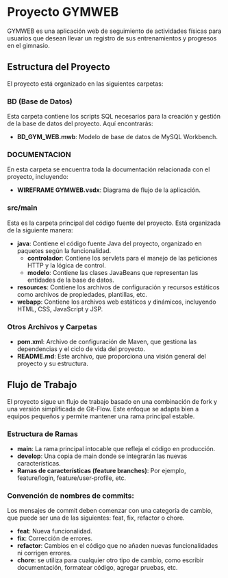# Proyecto GYMWEB

GYMWEB es una aplicación web de seguimiento de actividades físicas para usuarios que desean llevar un registro de sus entrenamientos y progresos en el gimnasio.

## Estructura del Proyecto

El proyecto está organizado en las siguientes carpetas:

### BD (Base de Datos)

Esta carpeta contiene los scripts SQL necesarios para la creación y gestión de la base de datos del proyecto. Aquí encontrarás:

- **BD_GYM_WEB.mwb**: Modelo de base de datos de MySQL Workbench.

### DOCUMENTACION

En esta carpeta se encuentra toda la documentación relacionada con el proyecto, incluyendo:

- **WIREFRAME GYMWEB.vsdx**: Diagrama de flujo de la aplicación.

### src/main

Esta es la carpeta principal del código fuente del proyecto. Está organizada de la siguiente manera:

- **java**: Contiene el código fuente Java del proyecto, organizado en paquetes según la funcionalidad.
    - **controlador**: Contiene los servlets para el manejo de las peticiones HTTP y la lógica de control.
    - **modelo**: Contiene las clases JavaBeans que representan las entidades de la base de datos.
- **resources**: Contiene los archivos de configuración y recursos estáticos como archivos de propiedades, plantillas, etc.
- **webapp**: Contiene los archivos web estáticos y dinámicos, incluyendo HTML, CSS, JavaScript y JSP.

### Otros Archivos y Carpetas

- **pom.xml**: Archivo de configuración de Maven, que gestiona las dependencias y el ciclo de vida del proyecto.
- **README.md**: Este archivo, que proporciona una visión general del proyecto y su estructura.

## Flujo de Trabajo

El proyecto sigue un flujo de trabajo basado en una combinación de fork y una versión simplificada de Git-Flow. Este enfoque se adapta bien a equipos pequeños y permite mantener una rama principal estable.

### Estructura de Ramas

- **main**: La rama principal intocable que refleja el código en producción.
- **develop**: Una copia de main donde se integrarán las nuevas características.
- **Ramas de características (feature branches)**: Por ejemplo, feature/login, feature/user-profile, etc.

### Convención de nombres de commits:
Los mensajes de commit deben comenzar con una categoría de cambio, que puede ser una de las siguientes: feat, fix, refactor o chore.
- **feat**: Nueva funcionalidad.
- **fix**: Corrección de errores.
- **refactor**: Cambios en el código que no añaden nuevas funcionalidades ni corrigen errores.
- **chore**: se utiliza para cualquier otro tipo de cambio, como escribir documentación, formatear código, agregar pruebas, etc.
